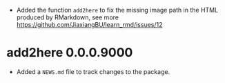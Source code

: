 * Added the function `add2here` to fix the missing image path in the HTML produced by RMarkdown, see more https://github.com/JiaxiangBU/learn_rmd/issues/12

# add2here 0.0.0.9000

* Added a `NEWS.md` file to track changes to the package.
